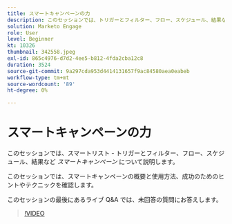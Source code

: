 ```yaml
---
title: スマートキャンペーンの力
description: このセッションでは、トリガーとフィルター、フロー、スケジュール、結果などのスマートリストを含む、スマートキャンペーンについてのすべてを学習します。
solution: Marketo Engage
role: User
level: Beginner
kt: 10326
thumbnail: 342558.jpeg
exl-id: 865c4976-d7d2-4ee5-b812-4fda2cba12c8
duration: 3524
source-git-commit: 9a297cda953d4414131657f9ac84580aea0eabeb
workflow-type: tm+mt
source-wordcount: '89'
ht-degree: 0%

---
```


# スマートキャンペーンの力

このセッションでは、スマートリスト - トリガーとフィルター、フロー、スケジュール、結果など *スマートキャンペーン* について説明します。

このセッションでは、スマートキャンペーンの概要と使用方法、成功のためのヒントやテクニックを確認します。

このセッションの最後にあるライブ Q&amp;A では、未回答の質問にお答えします。

>[!VIDEO](https://video.tv.adobe.com/v/342558/?quality=12&learn=on)
